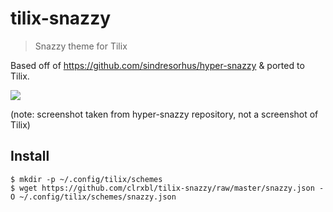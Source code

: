 # tilix-snazzy
> Snazzy theme for Tilix

Based off of https://github.com/sindresorhus/hyper-snazzy & ported to Tilix.

![](https://github.com/sindresorhus/hyper-snazzy/raw/master/screenshot.png)

(note: screenshot taken from hyper-snazzy repository, not a screenshot of Tilix)

## Install

```
$ mkdir -p ~/.config/tilix/schemes
$ wget https://github.com/clrxbl/tilix-snazzy/raw/master/snazzy.json -O ~/.config/tilix/schemes/snazzy.json
```
